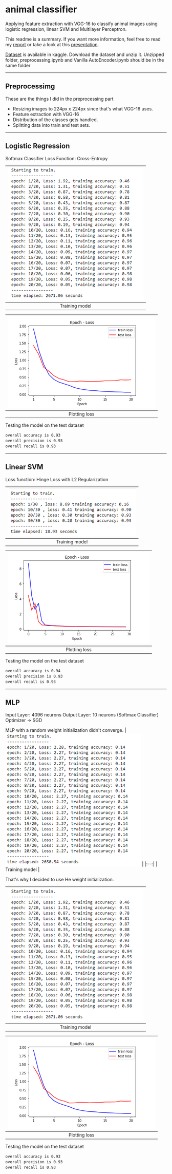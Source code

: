# animal classifier
Applying feature extraction with VGG-16 to classify animal images using logistic regression, linear SVM and Multilayer Perceptron.

This readme is a summary. If you want more information, feel free to read my <a href="/eee485_final_report.pdf" class="image fit">report</a> or take a look at this <a href="/presentation.pptx" class="image fit">presentation</a>.

[Dataset](https://www.kaggle.com/vishalsubbiah/pokemon-images-and-types) is available in kaggle. Download the dataset and unzip it. Unzipped folder, preprocessing.ipynb and Vanilla AutoEncoder.ipynb should be in the same folder

---
## Preprocessimg
These are the things I did in the preprocessing part

- Resizing images to 224px x 224px since that's what VGG-16 uses.
- Feature extraction with VGG-16
- Distribution of the classes gets handled.
- Splitting data into train and test sets.

---

## Logistic Regression
Softmax Classifier
Loss Function: Cross-Entropy

| ![/mlp-train.png](/mlp-train.png) | 
|:--:| 
| Training model |

| ![/mlp-loss-plot.png](/mlp-loss-plot.png) | 
|:--:| 
| Plotting loss |

Testing the model on the test dataset
```bash
overall accuracy is 0.93
overall precision is 0.93
overall recall is 0.93
```
---

## Linear SVM
Loss function: Hinge Loss with L2 Regularization

| ![/svm-train.png](/svm-train.png) | 
|:--:| 
| Training model |

| ![/svm-loss-plot.png](/svm-loss-plot.png) | 
|:--:| 
| Plotting loss |

Testing the model on the test dataset
```bash
overall accuracy is 0.94
overall precision is 0.93
overall recall is 0.93
```
---
## MLP
Input Layer: 4096 neurons
Output Layer: 10 neurons (Softmax Classifier)
Optimizer → SGD

MLP with a random weight initialization didn't converge.
| ![/mlp-train-random-weight.png](/mlp-train-random-weight.png) | 
|:--:| 
| Training model |


That's why I decided to use He weight initialization.

| ![/mlp-train.png](/mlp-train.png) | 
|:--:| 
| Training model |

| ![/mlp-loss-plot.png](/mlp-loss-plot.png) | 
|:--:| 
| Plotting loss |

Testing the model on the test dataset
```bash
overall accuracy is 0.93
overall precision is 0.93
overall recall is 0.93
```
